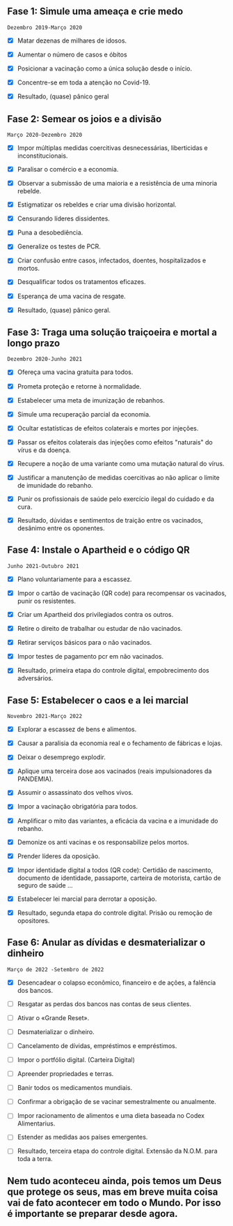 ## Fase 1: Simule uma ameaça e crie medo
```
Dezembro 2019-Março 2020
```

 - [x] Matar dezenas de milhares de idosos.
  
 - [x] Aumentar o número de casos e óbitos
  
 - [x] Posicionar a vacinação como a única solução desde o início.
  
 - [x] Concentre-se em toda a atenção no Covid-19.
  
 - [x] Resultado, (quase) pânico geral

## Fase 2: Semear os joios e a divisão
```
Março 2020-Dezembro 2020
```

 - [x] Impor múltiplas medidas coercitivas desnecessárias, liberticidas e inconstitucionais.
  
 - [x] Paralisar o comércio e a economia.
  
 - [x] Observar a submissão de uma maioria e a resistência de uma minoria rebelde.
  
 - [x] Estigmatizar os rebeldes e criar uma divisão horizontal.
  
 - [x] Censurando líderes dissidentes.
  
 - [x] Puna a desobediência.
  
 - [x] Generalize os testes de PCR.
  
 - [x] Criar confusão entre casos, infectados, doentes, hospitalizados e mortos.
  
 - [x] Desqualificar todos os tratamentos eficazes.
  
 - [x] Esperança de uma vacina de resgate.
  
 - [x] Resultado, (quase) pânico geral.


## Fase 3: Traga uma solução traiçoeira e mortal a longo prazo
```
Dezembro 2020-Junho 2021
```

 - [x] Ofereça uma vacina gratuita para todos.
  
 - [x] Prometa proteção e retorne à normalidade.
  
 - [x] Estabelecer uma meta de imunização de rebanhos.
  
 - [x] Simule uma recuperação parcial da economia.
  
 - [x] Ocultar estatísticas de efeitos colaterais e mortes por injeções.
  
 - [x] Passar os efeitos colaterais das injeções como efeitos "naturais" do vírus e da doença.
  
 - [x] Recupere a noção de uma variante como uma mutação natural do vírus.
  
 - [x] Justificar a manutenção de medidas coercitivas ao não aplicar o limite de imunidade do rebanho.
  
 - [x] Punir os profissionais de saúde pelo exercício ilegal do cuidado e da cura. 
  
 - [x] Resultado, dúvidas e sentimentos de traição entre os vacinados, desânimo entre os oponentes.

## Fase 4: Instale o Apartheid e o código QR
```
Junho 2021-Outubro 2021
```

 - [x] Plano voluntariamente para a escassez.
  
 - [x] Impor o cartão de vacinação (QR code) para recompensar os vacinados, punir os resistentes.
  
 - [x] Criar um Apartheid dos privilegiados contra os outros.
  
 - [x] Retire o direito de trabalhar ou estudar de não vacinados.
  
 - [x] Retirar serviços básicos para o não vacinados.
  
 - [x] Impor testes de pagamento pcr em não vacinados.
  
 - [x] Resultado, primeira etapa do controle digital, empobrecimento dos adversários.

## Fase 5: Estabelecer o caos e a lei marcial
```
Novembro 2021-Março 2022
```

 - [x] Explorar a escassez de bens e alimentos.
  
 - [x] Causar a paralisia da economia real e o fechamento de fábricas e lojas.
  
 - [x] Deixar o desemprego explodir.
  
 - [x] Aplique uma terceira dose aos vacinados (reais impulsionadores da PANDEMIA).
  
 - [x] Assumir o assassinato dos velhos vivos.
  
 - [x] Impor a vacinação obrigatória para todos.
  
 - [x] Amplificar o mito das variantes, a eficácia da vacina e a imunidade do rebanho.
  
 - [x] Demonize os anti vacinas e os responsabilize pelos mortos.
  
 - [x] Prender líderes da oposição.
   
 - [x] Impor identidade digital a todos (QR code): Certidão de nascimento, documento de identidade, passaporte, carteira de motorista, cartão de seguro de saúde ...
  
 - [x] Estabelecer lei marcial para derrotar a oposição.
  
 - [x] Resultado, segunda etapa do controle digital. Prisão ou remoção de opositores.

## Fase 6: Anular as dívidas e desmaterializar o dinheiro
```
Março de 2022 -Setembro de 2022
```

 - [x] Desencadear o colapso econômico, financeiro e de ações, a falência dos bancos.
  
 - [ ] Resgatar as perdas dos bancos nas contas de seus clientes.
  
 - [ ] Ativar o «Grande Reset».
  
 - [ ] Desmaterializar o dinheiro.
  
 - [ ] Cancelamento de dívidas, empréstimos e empréstimos.
  
 - [ ] Impor o portfólio digital. (Carteira Digital)
  
 - [ ] Apreender propriedades e terras.
  
 - [ ] Banir todos os medicamentos mundiais.
  
 - [ ] Confirmar a obrigação de se vacinar semestralmente ou anualmente.
  
 - [ ] Impor racionamento de alimentos e uma dieta baseada no Codex Alimentarius.
  
 - [ ] Estender as medidas aos países emergentes.
  
 - [ ] Resultado, terceira etapa do controle digital. Extensão da N.O.M. para toda a terra.



## Nem tudo aconteceu ainda, pois temos um Deus que protege os seus, mas em breve muita coisa vai de fato acontecer em todo o Mundo. Por isso é importante se preparar desde agora. 
